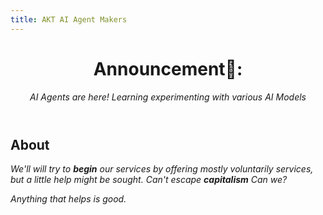 ```yaml
---
title: AKT AI Agent Makers
---
```

<header>


# Announcement📢: 

_AI Agents are here! Learning experimenting with various AI Models_
<!--
<img src=https://octodex.github.com/images/constructocat2.jpg alt=celebrate width=300 align=right>
-->
</header>

## About


_We'll will try to __begin__ our services by offering mostly voluntarily services, but a little help might be sought. Can't escape __capitalism__ Can we?_

_Anything that helps is good._

<!--
<img src=https://octodex.github.com/images/constructocat2.jpg alt=celebrate width=300 align=right>
-->